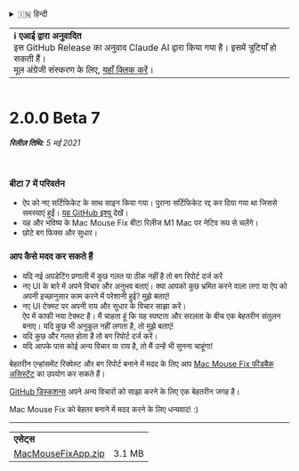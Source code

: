 <details>
<summary>🇮🇳 हिन्दी</summary>

[🇬🇧 English (GitHub Release)](https://github.com/noah-nuebling/mac-mouse-fix/releases/tag/2.0.0-Beta-7)\
[🇦🇩 Català](https://redirect.macmousefix.com/?target=mmf-release&tag=2.0.0-Beta-7&locale=ca)\
[🇩🇪 Deutsch](https://redirect.macmousefix.com/?target=mmf-release&tag=2.0.0-Beta-7&locale=de)\
[🇪🇸 Español](https://redirect.macmousefix.com/?target=mmf-release&tag=2.0.0-Beta-7&locale=es)\
[🇫🇷 Français](https://redirect.macmousefix.com/?target=mmf-release&tag=2.0.0-Beta-7&locale=fr)\
[🇮🇩 Indonesia](https://redirect.macmousefix.com/?target=mmf-release&tag=2.0.0-Beta-7&locale=id)\
[🇮🇹 Italiano](https://redirect.macmousefix.com/?target=mmf-release&tag=2.0.0-Beta-7&locale=it)\
[🇭🇺 Magyar](https://redirect.macmousefix.com/?target=mmf-release&tag=2.0.0-Beta-7&locale=hu)\
[🇳🇱 Nederlands](https://redirect.macmousefix.com/?target=mmf-release&tag=2.0.0-Beta-7&locale=nl)\
[🇵🇱 Polski](https://redirect.macmousefix.com/?target=mmf-release&tag=2.0.0-Beta-7&locale=pl)\
[🇧🇷 Português (Brasil)](https://redirect.macmousefix.com/?target=mmf-release&tag=2.0.0-Beta-7&locale=pt-BR)\
[🇵🇹 Português (Portugal)](https://redirect.macmousefix.com/?target=mmf-release&tag=2.0.0-Beta-7&locale=pt-PT)\
[🇷🇴 Română](https://redirect.macmousefix.com/?target=mmf-release&tag=2.0.0-Beta-7&locale=ro)\
[🇸🇪 Svenska](https://redirect.macmousefix.com/?target=mmf-release&tag=2.0.0-Beta-7&locale=sv)\
[🇻🇳 Tiếng Việt](https://redirect.macmousefix.com/?target=mmf-release&tag=2.0.0-Beta-7&locale=vi)\
[🇹🇷 Türkçe](https://redirect.macmousefix.com/?target=mmf-release&tag=2.0.0-Beta-7&locale=tr)\
[🇨🇿 Čeština](https://redirect.macmousefix.com/?target=mmf-release&tag=2.0.0-Beta-7&locale=cs)\
[🇬🇷 Ελληνικά](https://redirect.macmousefix.com/?target=mmf-release&tag=2.0.0-Beta-7&locale=el)\
[🇷🇺 Русский](https://redirect.macmousefix.com/?target=mmf-release&tag=2.0.0-Beta-7&locale=ru)\
[🇺🇦 Українська](https://redirect.macmousefix.com/?target=mmf-release&tag=2.0.0-Beta-7&locale=uk)\
[🇮🇱 עברית](https://redirect.macmousefix.com/?target=mmf-release&tag=2.0.0-Beta-7&locale=he)\
[🇸🇦 العربية](https://redirect.macmousefix.com/?target=mmf-release&tag=2.0.0-Beta-7&locale=ar)\
**🇮🇳 हिन्दी**\
[🇹🇭 ไทย](https://redirect.macmousefix.com/?target=mmf-release&tag=2.0.0-Beta-7&locale=th)\
[🇨🇳 中文 (简体)](https://redirect.macmousefix.com/?target=mmf-release&tag=2.0.0-Beta-7&locale=zh-Hans)\
[🇨🇳 中文 (繁體)](https://redirect.macmousefix.com/?target=mmf-release&tag=2.0.0-Beta-7&locale=zh-Hant)\
[🇭🇰 中文（香港)](https://redirect.macmousefix.com/?target=mmf-release&tag=2.0.0-Beta-7&locale=zh-HK)\
[🇯🇵 日本語](https://redirect.macmousefix.com/?target=mmf-release&tag=2.0.0-Beta-7&locale=ja)\
[🇰🇷 한국어](https://redirect.macmousefix.com/?target=mmf-release&tag=2.0.0-Beta-7&locale=ko)\
[Help translate Mac Mouse Fix to different languages!](https://github.com/noah-nuebling/mac-mouse-fix/discussions/731)
</details>
<table align=><td>
<b>ℹ️ एआई द्वारा अनुवादित</b><br>
इस GitHub Release का अनुवाद Claude AI द्वारा किया गया है। इसमें त्रुटियाँ हो सकती हैं।<br>
मूल अंग्रेजी संस्करण के लिए, <a href="https://github.com/noah-nuebling/mac-mouse-fix/releases/tag/2.0.0-Beta-7">यहाँ क्लिक करें</a>।
</td></table>

<table></table>

# 2.0.0 Beta 7
***रिलीज़ तिथि:** 5 मई 2021*

<br>

### बीटा 7 में परिवर्तन

- ऐप को नए सर्टिफिकेट के साथ साइन किया गया। पुराना सर्टिफिकेट रद्द कर दिया गया था जिससे समस्याएं हुईं। [यह GitHub इश्यू](https://github.com/noah-nuebling/mac-mouse-fix/issues/95) देखें।
- यह और भविष्य के Mac Mouse Fix बीटा रिलीज M1 Mac पर नेटिव रूप से चलेंगे।
- छोटे बग फिक्स और सुधार।

### आप कैसे मदद कर सकते हैं

- यदि नई अपडेटिंग प्रणाली में कुछ गलत या ठीक नहीं है तो बग रिपोर्ट दर्ज करें
- नए UI के बारे में अपने विचार और अनुभव बताएं। क्या आपको कुछ भ्रमित करने वाला लगा या ऐप को अपनी इच्छानुसार काम करने में परेशानी हुई? मुझे बताएं!
- नए UI टेक्स्ट पर अपनी राय और सुधार के विचार साझा करें।\
   ऐप में काफी नया टेक्स्ट है। मैं चाहता हूं कि यह स्पष्टता और सरलता के बीच एक बेहतरीन संतुलन बनाए। यदि कुछ भी अनुकूल नहीं लगता है, तो मुझे बताएं!
- यदि कुछ और गलत होता है तो बग रिपोर्ट दर्ज करें।
- यदि आपके पास कोई अन्य विचार या राय है, तो मैं उन्हें भी सुनना चाहूंगा!

बेहतरीन एन्हांसमेंट रिक्वेस्ट और बग रिपोर्ट बनाने में मदद के लिए आप [Mac Mouse Fix फीडबैक असिस्टेंट](https://github.com/noah-nuebling/mac-mouse-fix/issues/new/choose) का उपयोग कर सकते हैं।

[GitHub डिस्कशन्स](https://github.com/noah-nuebling/mac-mouse-fix/discussions/82) अपने अन्य विचारों को साझा करने के लिए एक बेहतरीन जगह है।

Mac Mouse Fix को बेहतर बनाने में मदद करने के लिए धन्यवाद! :)

---

<table align="start">
<tr>
    <td colspan=2>
        <b>एसेट्स</b>
    </td>
</tr>
<tr>
    <td><a href="https://github.com/noah-nuebling/mac-mouse-fix/releases/download/2.0.0-Beta-7/MacMouseFixApp.zip">MacMouseFixApp.zip</a></td>
    <td>3.1 MB</td>
</tr>
</table>